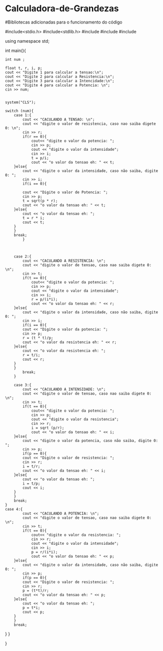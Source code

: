 # Calculadora-de-Grandezas
#Bibliotecas adicionadas para o funcionamento do código

#include<stdio.h>
#include<stdlib.h>
#include<iostream>
#include<string>
#include<cmath>

using namespace std;

int main(){
	
	int num ; 
	
	float t, r, i, p;
	cout << "Digite 1 para calcular a tensao:\n";
	cout << "Digite 2 para calcular a Resistencia:\n";
	cout << "Digite 3 para calcular a Intencidade:\n";
	cout << "Digite 4 para calcular a Potencia: \n";
	cin >> num;
	
	
	system("CLS");
	
	switch (num){
		case 1:{
			cout << "CACULANDO A TENSAO: \n";
			cout << "digite o valor de resistencia, caso nao saiba digete 0: \n";
			cin >> r;
			if(r == 0){
				cout<< "digite o valor da potencia: ";
				cin >> p;
				cout << "digite o valor da intensidade";
				cin >> i;
				t = p/i;
				cout << "o valor da tensao eh: " << t;
		}else{
			cout << "digite o valor da intensidade, caso não saiba, digite 0: ";
			cin >> i;
			if(i == 0){
			
			cout << "Digite o valor de Potencia: ";
			cin >> p;
			t = sqrt(p * r);
			cout << "o valor da tensao eh: " << t;
		}else{
			cout << "o valor da tensao eh: ";
			t = r * i;
			cout << t;
		}
		}
		break;
			}
			
		
	
		case 2:{
			cout << "CACULANDO A RESISTENCIA: \n";
			cout << "digite o valor de tensao, caso nao saiba digete 0: \n";
			cin >> t;
			if(t == 0){
				cout<< "digite o valor da potencia: ";
				cin >> p;
				cout << "digite o valor da intensidade";
				cin >> i;
				r = p/(i*i);
				cout << "o valor da tensao eh: " << r;
		}else{
			cout << "digite o valor da intensidade, caso não saiba, digite 0: ";
			cin >> i;
			if(i == 0){
			cout << "Digite o valor da potencia: ";
			cin >> p;
			r = (t * t)/p;
			cout << "o valor da resistencia eh: " << r;
		}else{
			cout << "o valor da resistencia eh: ";
			r = t/i;
			cout << r;
		}
		}
			break;
		}
		
		case 3:{
			cout << "CACULANDO A INTENSIDADE: \n";
			cout << "digite o valor de tensao, caso nao saiba digete 0: \n";
			cin >> t;
			if(t == 0){
				cout<< "digite o valor da potencia: ";
				cin >> p;
				cout << "digite o valor da resistencia";
				cin >> r;
				i = sqrt (p/r);
				cout << "o valor da tensao eh: " << i;
		}else{
			cout << "digite o valor da potencia, caso não saiba, digite 0: ";
			cin >> p;
			if(p == 0){
			cout << "Digite o valor de resistencia: ";
			cin >> r;
			i = t/r;
			cout << "o valor da tensao eh: " << i;
		}else{
			cout << "o valor da tensao eh: ";
			i = t/p;
			cout << i;
		}
		}
		break;
	}
	case 4:{
			cout << "CACULANDO A POTENCIA: \n";
			cout << "digite o valor de tensao, caso nao saiba digete 0: \n";
			cin >> t;
			if(t == 0){
				cout<< "digite o valor da resistencia: ";
				cin >> r;
				cout << "digite o valor da intensidade";
				cin >> i;
				p = r/(i*i);
				cout << "o valor da tensao eh: " << p;
		}else{
			cout << "digite o valor da intensidade, caso não saiba, digite 0: ";
			cin >> p;
			if(p == 0){
			cout << "Digite o valor de resistencia: ";
			cin >> r;
			p = (t*t)/r;
			cout << "o valor da tensao eh: " << p;
		}else{
			cout << "o valor da tensao eh: ";
			p = t*i;
			cout << p;
		}
		}
		break;
}
}

}


